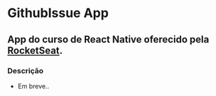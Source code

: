 # GithubIssue App
## App do curso de React Native oferecido pela [RocketSeat].

### Descrição
- Em breve..


[RocketSeat]: <http://rocketseat.com.br>
